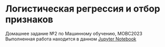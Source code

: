 # Логистическая регрессия и отбор признаков 
Домашнее задание №2 по Машинному обучению, МОВС2023  
Выполненная работа находится в данном [Jupyter Notebook](HW2_Logistic_regression.ipynb)

